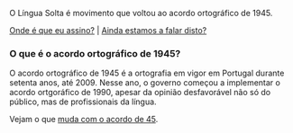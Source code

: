 O Língua Solta é movimento que voltou ao acordo ortográfico de 1945.

[Onde é que eu assino?](/o-que-fazer/) | [Ainda estamos a falar disto?](/page/faqs)

### O que é o acordo ortográfico de 1945?

O acordo ortográfico de 1945 é a ortografia em vigor em Portugal durante setenta anos, até 2009. Nesse ano, o governo começou a implementar o acordo ortgoráfico de 1990, apesar da opinião desfavorável não só do público, mas de profissionais da língua.

Vejam o que [muda com o acordo de 45](/o-que-muda/).